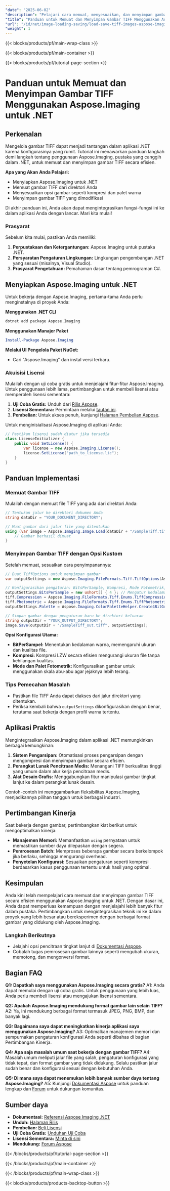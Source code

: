 ```yaml
---
"date": "2025-06-02"
"description": "Pelajari cara memuat, menyesuaikan, dan menyimpan gambar TIFF dalam .NET secara efisien menggunakan Aspose.Imaging. Sempurna untuk menangani format gambar berkualitas tinggi dengan mudah."
"title": "Panduan untuk Memuat dan Menyimpan Gambar TIFF Menggunakan Aspose.Imaging untuk .NET"
"url": "/id/net/image-loading-saving/load-save-tiff-images-aspose-imaging-dotnet/"
"weight": 1
---
```


{{< blocks/products/pf/main-wrap-class >}}

{{< blocks/products/pf/main-container >}}

{{< blocks/products/pf/tutorial-page-section >}}
# Panduan untuk Memuat dan Menyimpan Gambar TIFF Menggunakan Aspose.Imaging untuk .NET

## Perkenalan

Mengelola gambar TIFF dapat menjadi tantangan dalam aplikasi .NET karena konfigurasinya yang rumit. Tutorial ini menawarkan panduan langkah demi langkah tentang penggunaan Aspose.Imaging, pustaka yang canggih dalam .NET, untuk memuat dan menyimpan gambar TIFF secara efisien.

**Apa yang Akan Anda Pelajari:**
- Menyiapkan Aspose.Imaging untuk .NET
- Memuat gambar TIFF dari direktori Anda
- Menyesuaikan opsi gambar seperti kompresi dan palet warna
- Menyimpan gambar TIFF yang dimodifikasi

Di akhir panduan ini, Anda akan dapat mengintegrasikan fungsi-fungsi ini ke dalam aplikasi Anda dengan lancar. Mari kita mulai!

### Prasyarat

Sebelum kita mulai, pastikan Anda memiliki:
1. **Perpustakaan dan Ketergantungan:** Aspose.Imaging untuk pustaka .NET.
2. **Persyaratan Pengaturan Lingkungan:** Lingkungan pengembangan .NET yang sesuai (misalnya, Visual Studio).
3. **Prasyarat Pengetahuan:** Pemahaman dasar tentang pemrograman C#.

## Menyiapkan Aspose.Imaging untuk .NET

Untuk bekerja dengan Aspose.Imaging, pertama-tama Anda perlu menginstalnya di proyek Anda:

**Menggunakan .NET CLI**
```bash
dotnet add package Aspose.Imaging
```

**Menggunakan Manajer Paket**
```powershell
Install-Package Aspose.Imaging
```

**Melalui UI Pengelola Paket NuGet:**
- Cari "Aspose.Imaging" dan instal versi terbaru.

### Akuisisi Lisensi

Mulailah dengan uji coba gratis untuk menjelajahi fitur-fitur Aspose.Imaging. Untuk penggunaan lebih lama, pertimbangkan untuk membeli lisensi atau memperoleh lisensi sementara:
1. **Uji Coba Gratis:** Unduh dari [Rilis Aspose](https://releases.aspose.com/imaging/net/).
2. **Lisensi Sementara:** Permintaan melalui [tautan ini](https://purchase.aspose.com/temporary-license/).
3. **Pembelian:** Untuk akses penuh, kunjungi [Halaman Pembelian Aspose](https://purchase.aspose.com/buy).

Untuk menginisialisasi Aspose.Imaging di aplikasi Anda:
```csharp
// Pastikan lisensi sudah diatur jika tersedia
class LicenseInitializer {
    public void SetLicense() {
        var license = new Aspose.Imaging.License();
        license.SetLicense("path_to_license.lic");
    }
}
```

## Panduan Implementasi

### Memuat Gambar TIFF

Mulailah dengan memuat file TIFF yang ada dari direktori Anda:
```csharp
// Tentukan jalur ke direktori dokumen Anda
string dataDir = "YOUR_DOCUMENT_DIRECTORY";

// Muat gambar dari jalur file yang ditentukan
using (var image = Aspose.Imaging.Image.Load(dataDir + "/SampleTiff.tiff")) {
    // Gambar berhasil dimuat
}
```

### Menyimpan Gambar TIFF dengan Opsi Kustom

Setelah memuat, sesuaikan cara penyimpanannya:
```csharp
// Buat TiffOptions untuk menyimpan gambar
var outputSettings = new Aspose.Imaging.FileFormats.Tiff.TiffOptions(Aspose.Imaging.FileFormats.Tiff.Enums.TiffExpectedFormat.Default);

// Konfigurasikan pengaturan: BitsPerSample, Kompresi, Mode Fotometrik, dan Palet
outputSettings.BitsPerSample = new ushort[] { 4 }; // Mengatur kedalaman warna
tiff.Compression = Aspose.Imaging.FileFormats.Tiff.Enums.TiffCompressions.Lzw; // Gunakan kompresi LZW
tiff.Photometric = Aspose.Imaging.FileFormats.Tiff.Enums.TiffPhotometrics.Palette;
outputSettings.Palette = Aspose.Imaging.ColorPaletteHelper.Create4BitGrayscale(false); // Palet skala abu-abu

// Simpan gambar dengan pengaturan baru ke direktori keluaran
string outputDir = "YOUR_OUTPUT_DIRECTORY";
image.Save(outputDir + "/SampleTiff_out.tiff", outputSettings);
```

**Opsi Konfigurasi Utama:**
- **BitPerSampel:** Menentukan kedalaman warna, memengaruhi ukuran dan kualitas file.
- **Kompresi:** Kompresi LZW secara efisien mengurangi ukuran file tanpa kehilangan kualitas.
- **Mode dan Palet Fotometrik:** Konfigurasikan gambar untuk menggunakan skala abu-abu agar jejaknya lebih terang.

### Tips Pemecahan Masalah

- Pastikan file TIFF Anda dapat diakses dari jalur direktori yang ditentukan.
- Periksa kembali bahwa `outputSettings` dikonfigurasikan dengan benar, terutama saat bekerja dengan profil warna tertentu.

## Aplikasi Praktis

Mengintegrasikan Aspose.Imaging dalam aplikasi .NET memungkinkan berbagai kemungkinan:
1. **Sistem Pengarsipan:** Otomatisasi proses pengarsipan dengan mengompresi dan menyimpan gambar secara efisien.
2. **Perangkat Lunak Pencitraan Medis:** Menangani TIFF berkualitas tinggi yang umum dalam alur kerja pencitraan medis.
3. **Alat Desain Grafis:** Menggabungkan fitur manipulasi gambar tingkat lanjut ke dalam perangkat lunak desain.

Contoh-contoh ini menggambarkan fleksibilitas Aspose.Imaging, menjadikannya pilihan tangguh untuk berbagai industri.

## Pertimbangan Kinerja

Saat bekerja dengan gambar, pertimbangkan kiat berikut untuk mengoptimalkan kinerja:
- **Manajemen Memori:** Memanfaatkan `using` pernyataan untuk memastikan sumber daya dilepaskan dengan segera.
- **Pemrosesan Batch:** Memproses beberapa gambar secara berkelompok jika berlaku, sehingga mengurangi overhead.
- **Penyetelan Konfigurasi:** Sesuaikan pengaturan seperti kompresi berdasarkan kasus penggunaan tertentu untuk hasil yang optimal.

## Kesimpulan

Anda kini telah mempelajari cara memuat dan menyimpan gambar TIFF secara efisien menggunakan Aspose.Imaging untuk .NET. Dengan dasar ini, Anda dapat memperluas kemampuan dengan menjelajahi lebih banyak fitur dalam pustaka. Pertimbangkan untuk mengintegrasikan teknik ini ke dalam proyek yang lebih besar atau bereksperimen dengan berbagai format gambar yang didukung oleh Aspose.Imaging.

### Langkah Berikutnya
- Jelajahi opsi pencitraan tingkat lanjut di [Dokumentasi Aspose](https://reference.aspose.com/imaging/net/).
- Cobalah tugas pemrosesan gambar lainnya seperti mengubah ukuran, memotong, dan mengonversi format.

## Bagian FAQ

**Q1: Dapatkah saya menggunakan Aspose.Imaging secara gratis?**
A1: Anda dapat memulai dengan uji coba gratis. Untuk penggunaan yang lebih luas, Anda perlu membeli lisensi atau mengajukan lisensi sementara.

**Q2: Apakah Aspose.Imaging mendukung format gambar lain selain TIFF?**
A2: Ya, ini mendukung berbagai format termasuk JPEG, PNG, BMP, dan banyak lagi.

**Q3: Bagaimana saya dapat meningkatkan kinerja aplikasi saya menggunakan Aspose.Imaging?**
A3: Optimalkan manajemen memori dan sempurnakan pengaturan konfigurasi Anda seperti dibahas di bagian Pertimbangan Kinerja.

**Q4: Apa saja masalah umum saat bekerja dengan gambar TIFF?**
A4: Masalah umum meliputi jalur file yang salah, pengaturan konfigurasi yang tidak tepat, dan format gambar yang tidak didukung. Selalu pastikan jalur sudah benar dan konfigurasi sesuai dengan kebutuhan Anda.

**Q5: Di mana saya dapat menemukan lebih banyak sumber daya tentang Aspose.Imaging?**
A5: Kunjungi [Dokumentasi Aspose](https://reference.aspose.com/imaging/net/) untuk panduan lengkap dan [Forum](https://forum.aspose.com/c/imaging/10) untuk dukungan komunitas.

## Sumber daya
- **Dokumentasi:** [Referensi Aspose Imaging .NET](https://reference.aspose.com/imaging/net/)
- **Unduh:** [Halaman Rilis](https://releases.aspose.com/imaging/net/)
- **Pembelian:** [Beli Lisensi](https://purchase.aspose.com/buy)
- **Uji Coba Gratis:** [Unduhan Uji Coba](https://releases.aspose.com/imaging/net/)
- **Lisensi Sementara:** [Minta di sini](https://purchase.aspose.com/temporary-license/)
- **Mendukung:** [Forum Aspose](https://forum.aspose.com/c/imaging/10)

{{< /blocks/products/pf/tutorial-page-section >}}

{{< /blocks/products/pf/main-container >}}

{{< /blocks/products/pf/main-wrap-class >}}

{{< blocks/products/products-backtop-button >}}